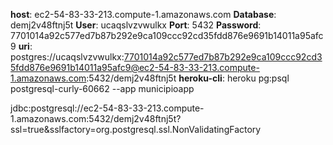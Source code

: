 **host**: ec2-54-83-33-213.compute-1.amazonaws.com
**Database**: demj2v48ftnj5t
**User**: ucaqslvzvwulkx
**Port**: 5432
**Password**: 7701014a92c577ed7b87b292e9ca109ccc92cd35fdd876e9691b14011a95afc9
**uri**: postgres://ucaqslvzvwulkx:7701014a92c577ed7b87b292e9ca109ccc92cd35fdd876e9691b14011a95afc9@ec2-54-83-33-213.compute-1.amazonaws.com:5432/demj2v48ftnj5t
**heroku-cli**: 
heroku pg:psql postgresql-curly-60662 --app municipioapp

jdbc:postgresql://ec2-54-83-33-213.compute-1.amazonaws.com:5432/demj2v48ftnj5t?ssl=true&sslfactory=org.postgresql.ssl.NonValidatingFactory